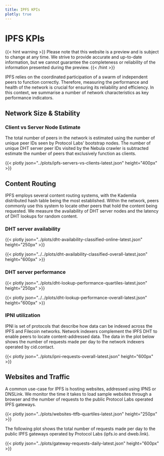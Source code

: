 ```yaml
---
title: IPFS KPIs
plotly: true
---
```

# IPFS KPIs

{{< hint warning >}}
Please note that this website is a preview and is subject to change at any time. 
We strive to provide accurate and up-to-date information, but we cannot guarantee 
the completeness or reliability of the information presented during the preview. 
{{< /hint >}}


IPFS relies on the coordinated participation of a swarm of independent peers to function correctly. Therefore, measuring the performance and health of the network is crucial for ensuring its reliability and efficiency. In this context, we summarise a number of network characteristics as key performance indicators. 

## Network Size & Stability

### Client vs Server Node Estimate

The total number of peers in the network is estimated using the number of unique peer IDs seen by Protocol Labs' bootstrap nodes. The number of unique DHT server peer IDs visited by the Nebula crawler is subtracted estimate the number of peers that exclusively function as clients.

{{< plotly json="../plots/ipfs-servers-vs-clients-latest.json" height="400px" >}}

## Content Routing 

IPFS employs several content routing systems, with the Kademlia distributed hash table being the most established. Within the network, peers commonly use this system to locate other peers that hold the content being requested. We measure the availability of DHT server nodes and the latency of DHT lookups for random content.

### DHT server availability

{{< plotly json="../plots/dht-availability-classified-online-latest.json" height="250px" >}}

{{< plotly json="../../plots/dht-availability-classified-overall-latest.json" height="600px" >}}

### DHT server performance

{{< plotly json="../plots/dht-lookup-performance-quartiles-latest.json" height="250px" >}}

{{< plotly json="../../plots/dht-lookup-performance-overall-latest.json" height="600px" >}}

### IPNI utilization

IPNI is set of protocols that describe how data can be indexed across the IPFS and Filecoin networks. Network indexers complement the IPFS DHT to enable peers to locate content-addressed data. The data in the plot below shows the number of requests made per day to the network indexers operated by cid.contact.

{{< plotly json="../plots/ipni-requests-overall-latest.json" height="600px" >}}


## Websites and Traffic

A common use-case for IPFS is hosting websites, addressed using IPNS or DNSLink. We monitor the time it takes to load sample websites through a browser and the number of requests to the public Protocol Labs operated IPFS gateways. 

{{< plotly json="../plots/websites-ttfb-quartiles-latest.json" height="250px" >}}

The following plot shows the total number of requests made per day to the public IPFS gateways operated by Protocol Labs (ipfs.io and dweb.link).

{{< plotly json="../plots/gateway-requests-daily-latest.json" height="600px" >}}


